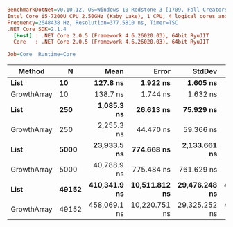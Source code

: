 ``` ini

BenchmarkDotNet=v0.10.12, OS=Windows 10 Redstone 3 [1709, Fall Creators Update] (10.0.16299.125)
Intel Core i5-7200U CPU 2.50GHz (Kaby Lake), 1 CPU, 4 logical cores and 2 physical cores
Frequency=2648438 Hz, Resolution=377.5810 ns, Timer=TSC
.NET Core SDK=2.1.4
  [Host] : .NET Core 2.0.5 (Framework 4.6.26020.03), 64bit RyuJIT
  Core   : .NET Core 2.0.5 (Framework 4.6.26020.03), 64bit RyuJIT

Job=Core  Runtime=Core  

```
|      Method |     N |         Mean |         Error |        StdDev |       Median |
|------------ |------ |-------------:|--------------:|--------------:|-------------:|
|        **List** |    **10** |     **127.8 ns** |      **1.922 ns** |      **1.605 ns** |     **127.6 ns** |
| GrowthArray |    10 |     138.7 ns |      1.744 ns |      1.632 ns |     138.8 ns |
|        **List** |   **250** |   **1,085.3 ns** |     **26.613 ns** |     **75.929 ns** |   **1,058.0 ns** |
| GrowthArray |   250 |   2,255.3 ns |     44.470 ns |     59.366 ns |   2,232.4 ns |
|        **List** |  **5000** |  **23,933.5 ns** |    **774.668 ns** |  **2,133.661 ns** |  **23,184.6 ns** |
| GrowthArray |  5000 |  40,788.9 ns |    775.484 ns |    761.629 ns |  40,696.9 ns |
|        **List** | **49152** | **410,341.9 ns** | **10,511.812 ns** | **29,476.248 ns** | **404,218.7 ns** |
| GrowthArray | 49152 | 458,069.1 ns | 10,220.751 ns | 29,325.252 ns | 446,726.6 ns |
